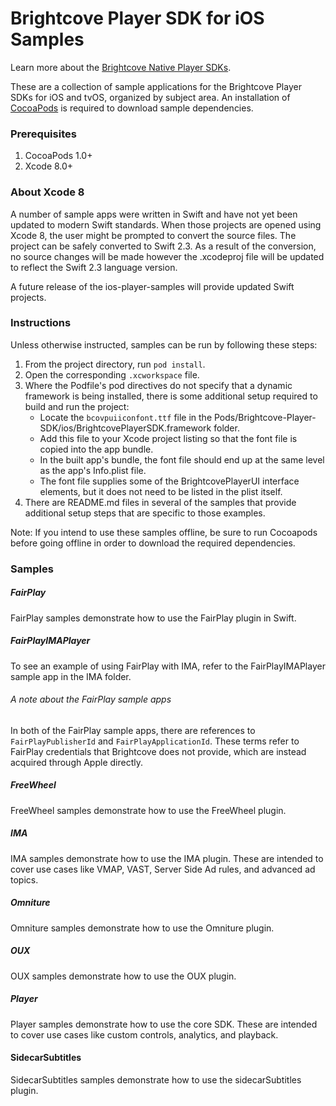 Brightcove Player SDK for iOS Samples
=====================================
Learn more about the [Brightcove Native Player SDKs](http://docs.brightcove.com/en/video-cloud/mobile-sdks/index.html).

These are a collection of sample applications for the Brightcove Player SDKs for iOS and tvOS, organized by subject area. An installation of [CocoaPods][cocoapods] is required to download sample dependencies.

### Prerequisites

1. CocoaPods 1.0+
1. Xcode 8.0+

### About Xcode 8
A number of sample apps were written in Swift and have not yet been updated to modern Swift standards. When those projects are opened using Xcode 8, the user might be prompted to convert the source files. The project can be safely converted to Swift 2.3. As a result of the conversion, no source changes will be made however the .xcodeproj file will be updated to reflect the Swift 2.3 language version.

A future release of the ios-player-samples will provide updated Swift projects.

### Instructions

Unless otherwise instructed, samples can be run by following these steps:

1. From the project directory, run `pod install`. 
1. Open the corresponding `.xcworkspace` file.
1. Where the Podfile's pod directives do not specify that a dynamic framework is being installed, there is some additional setup required to build and run the project:
    - Locate the `bcovpuiiconfont.ttf` file in the Pods/Brightcove-Player-SDK/ios/BrightcovePlayerSDK.framework folder.
    - Add this file to your Xcode project listing so that the font file is copied into the app bundle.
    - In the built app's bundle, the font file should end up at the same level as the app's Info.plist file.
    - The font file supplies some of the BrightcovePlayerUI interface elements, but it does not need to be listed in the plist itself.
1. There are README.md files in several of the samples that provide additional setup steps that are specific to those examples.

Note: If you intend to use these samples offline, be sure to run Cocoapods before going offline in order to download the required dependencies.

### Samples

##### FairPlay

FairPlay samples demonstrate how to use the FairPlay plugin in Swift.

##### FairPlayIMAPlayer
To see an example of using FairPlay with IMA, refer to the FairPlayIMAPlayer sample app in the IMA folder.

###### A note about the FairPlay sample apps
In both of the FairPlay sample apps, there are references to `FairPlayPublisherId` and `FairPlayApplicationId`. These terms refer to FairPlay credentials that Brightcove does not provide, which are instead acquired through Apple directly.

##### FreeWheel

FreeWheel samples demonstrate how to use the FreeWheel plugin.

##### IMA

IMA samples demonstrate how to use the IMA plugin. These are intended to cover use cases like VMAP, VAST, Server Side Ad rules, and advanced ad topics.

##### Omniture

Omniture samples demonstrate how to use the Omniture plugin.

##### OUX

OUX samples demonstrate how to use the OUX plugin.

##### Player

Player samples demonstrate how to use the core SDK. These are intended to cover use cases like custom controls, analytics, and playback.

#### SidecarSubtitles

SidecarSubtitles samples demonstrate how to use the sidecarSubtitles plugin.

[cocoapods]: http://www.cocoapods.org
